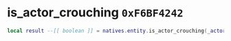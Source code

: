 # is_actor_crouching `0xF6BF4242`

```lua
local result --[[ boolean ]] = natives.entity.is_actor_crouching(_actor --[[ number ]])
```